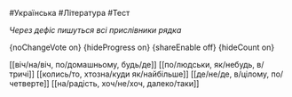 #Українська #Література #Тест

*Через дефіс пишуться всі прислівники рядка*

{noChangeVote on}
{hideProgress on}
{shareEnable off}
{hideCount on}

[[віч/на/віч, по/домашньому, будь/де]]
[[по/людськи, як/небудь, в/тричі]]
[[колись/то, хтозна/куди як/найбільше]]
[[де/не/де, в/цілому, по/четверте]]
[[на/радість, хоч/не/хоч, далеко/таки]]
